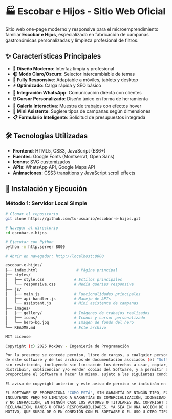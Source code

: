 # 🏭 Escobar e Hijos - Sitio Web Oficial

Sitio web one-page moderno y responsive para el microemprendimiento familiar **Escobar e Hijos**, especializado en fabricación de campanas gastronómicas personalizadas y limpieza profesional de filtros.

## ✨ Características Principales

- **🎨 Diseño Moderno**: Interfaz limpia y profesional
- **🌓 Modo Claro/Oscuro**: Selector intercambiable de temas
- **📱 Fully Responsive**: Adaptable a móviles, tablets y desktop
- **⚡ Optimizado**: Carga rápida y SEO básico
- **💬 Integración WhatsApp**: Comunicación directa con clientes
- **🖱️ Cursor Personalizado**: Diseño único en forma de herramienta
- **📸 Galería Interactiva**: Muestra de trabajos con efectos hover
- **🧮 Mini Asistente**: Sugiere tipos de campanas según dimensiones
- **📋 Formulario Inteligente**: Solicitud de presupuestos integrada

## 🛠️ Tecnologías Utilizadas

- **Frontend**: HTML5, CSS3, JavaScript (ES6+)
- **Fuentes**: Google Fonts (Montserrat, Open Sans)
- **Iconos**: SVG customizados
- **APIs**: WhatsApp API, Google Maps API
- **Animaciones**: CSS3 transitions y JavaScript scroll effects

## 🚀 Instalación y Ejecución

### Método 1: Servidor Local Simple
```bash
# Clonar el repositorio
git clone https://github.com/tu-usuario/escobar-e-hijos.git

# Navegar al directorio
cd escobar-e-hijos

# Ejecutar con Python
python -m http.server 8000

# Abrir en navegador: http://localhost:8000

escobar-e-hijos/
├── index.html                 # Página principal
├── styles/
│   ├── style.css             # Estilos principales
│   └── responsive.css        # Media queries responsive
├── js/
│   ├── main.js               # Funcionalidades principales
│   ├── api-handler.js        # Manejo de APIs
│   └── assistant.js          # Mini asistente de campanas
├── images/
│   ├── gallery/              # Imágenes de trabajos realizados
│   ├── icons/                # Iconos y cursor personalizado
│   └── hero-bg.jpg           # Imagen de fondo del hero
└── README.md                 # Este archivo

MIT License

Copyright (c) 2025 RoxDev - Ingeniería de Programación

Por la presente se concede permiso, libre de cargos, a cualquier persona que obtenga una copia
de este software y de los archivos de documentación asociados (el "Software"), a utilizar el Software
sin restricción, incluyendo sin limitación los derechos a usar, copiar, modificar, fusionar, publicar,
distribuir, sublicenciar y/o vender copias del Software, y a permitir a las personas a las que se les
proporcione el Software a hacer lo mismo, sujeto a las siguientes condiciones:

El aviso de copyright anterior y este aviso de permiso se incluirán en todas las copias o partes sustanciales del Software.

EL SOFTWARE SE PROPORCIONA "COMO ESTÁ", SIN GARANTÍA DE NINGÚN TIPO, EXPRESA O IMPLÍCITA,
INCLUYENDO PERO NO LIMITADO A GARANTÍAS DE COMERCIALIZACIÓN, IDONEIDAD PARA UN PROPÓSITO PARTICULAR
Y NO INFRACCIÓN. EN NINGÚN CASO LOS AUTORES O TITULARES DEL COPYRIGHT SERÁN RESPONSABLES DE NINGUNA
RECLAMACIÓN, DAÑOS U OTRAS RESPONSABILIDADES, YA SEA EN UNA ACCIÓN DE CONTRATO, AGRAVIO O CUALQUIER OTRO
MOTIVO, QUE SURJA DE O EN CONEXIÓN CON EL SOFTWARE O EL USO U OTRO TIPO DE ACCIONES EN EL SOFTWARE.
